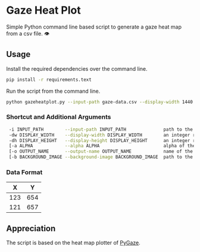 # Gaze Heat Plot
Simple Python command line based script to generate a gaze heat map from a csv file. 👁️

## Usage
Install the required dependencies over the command line.
```bash
pip install -r requirements.text
```

Run the script from the command line.
```bash  
python gazeheatplot.py --input-path gaze-data.csv --display-width 1440 --display-height 900
``` 

### Shortcut and Additional Arguments
```bash
 -i INPUT_PATH        --input-path INPUT_PATH              path to the csv input
 -dw DISPLAY_WIDTH    --display-width DISPLAY_WIDTH        an integer representing the display width
 -dh DISPLAY_HEIGHT   --display-height DISPLAY_HEIGHT      an integer representing the display height
 [-a ALPHA            --alpha ALPHA                        alpha of the gaze overlay                 ]
 [-o OUTPUT_NAME      --output-name OUTPUT_NAME            name of the output file                   ]
 [-b BACKGROUND_IMAGE --background-image BACKGROUND_IMAGE  path to the background image              ]
 ```

### Data Format
|     X         |        Y      |
| ------------- | ------------- |
|     123       |      654      |
|     121       |      657      |

 ## Appreciation
 The script is based on the heat map plotter of [PyGaze](http://www.pygaze.org).
